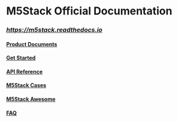 # M5Stack Official Documentation

### *https://m5stack.readthedocs.io*

#### [Product Documents](https://m5stack.readthedocs.io/en/latest/product-documents/index.html)
#### [Get Started](https://m5stack.readthedocs.io/en/latest/get-started/index.html)
#### [API Reference](https://m5stack.readthedocs.io/en/latest/api-reference/index.html)
#### [M5Stack Cases](https://m5stack.readthedocs.io/en/latest/basic-cases/index.html)
#### [M5Stack Awesome](https://m5stack.readthedocs.io/en/latest/m5stack-awesome/index.html)
#### [FAQ](https://m5stack.readthedocs.io/en/latest/m5stack-faq/index.html)
